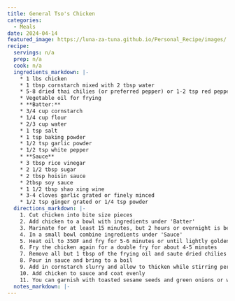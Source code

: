 ```yaml
---
title: General Tso's Chicken
categories: 
  - Meals
date: 2024-04-14
featured_image: https://luna-za-tuna.github.io/Personal_Recipe/images/
recipe:
  servings: n/a
  prep: n/a
  cook: n/a
  ingredients_markdown: |-
    * 1 lbs chicken
    * 1 tbsp cornstarch mixed with 2 tbsp water
    * 5-8 dried thai chilies (or preferred pepper) or 1-2 tsp red pepper flakes
    * Vegetable oil for frying
    * **Batter:**
    * 3/4 cup cornstarch
    * 1/4 cup flour
    * 2/3 cup water
    * 1 tsp salt
    * 1 tsp baking powder
    * 1/2 tsp garlic powder
    * 1/2 tsp white pepper
    * **Sauce**
    * 3 tbsp rice vinegar
    * 2 1/2 tbsp sugar
    * 2 tbsp hoisin sauce
    * 2tbsp soy sauce
    * 1 1/2 tbsp shao xing wine
    * 3-4 cloves garlic grated or finely minced
    * 1/2 tsp ginger grated or 1/4 tsp powder
  directions_markdown: |-
    1. Cut chicken into bite size pieces
    2. Add chicken to a bowl with ingredients under 'Batter'
    3. Marinate for at least 15 minutes, but 2 hours or overnight is better
    4. In a small bowl combine ingredients under 'Sauce'
    5. Heat oil to 350F and fry for 5-6 minutes or until lightly golden. gry in small batches for best results
    6. Fry the chicken again for a double fry for about 4-5 minutes
    7. Remove all but 1 tbsp of the frying oil and saute dried chilies for about 30 seconds being careful not to let them burn
    8. Pour in sauce and bring to a boil
    9. Add in cornstarch slurry and allow to thicken while stirring periodically
    10. Add chicken to sauce and coat evenly
    11. You can garnish with toasted sesame seeds and green onions or whatever you would like 
  notes_markdown: |-
---
```

